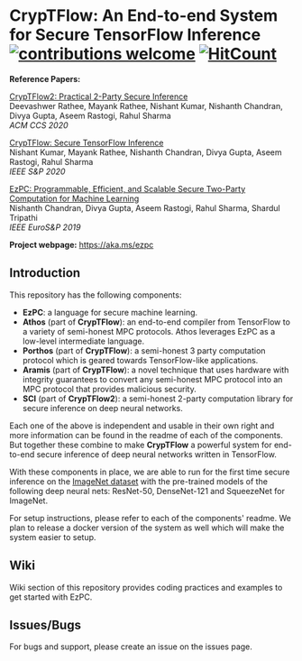 # CrypTFlow: An End-to-end System for Secure TensorFlow Inference [![contributions welcome](https://img.shields.io/badge/contributions-welcome-brightgreen.svg?style=flat)](https://github.com/mpc-msri/EzPC/issues) [![HitCount](http://hits.dwyl.io/mpc-msri/EzPC.svg)](http://hits.dwyl.io/mpc-msri/EzPC)

**Reference Papers:**  

[CrypTFlow2: Practical 2-Party Secure Inference](https://eprint.iacr.org/2020/1002)  
Deevashwer Rathee, Mayank Rathee, Nishant Kumar, Nishanth Chandran, Divya Gupta, Aseem Rastogi, Rahul Sharma  
*ACM CCS 2020*

[CrypTFlow: Secure TensorFlow Inference](https://eprint.iacr.org/2019/1049)  
Nishant Kumar, Mayank Rathee, Nishanth Chandran, Divya Gupta, Aseem Rastogi, Rahul Sharma  
*IEEE S&P 2020*

[EzPC: Programmable, Efficient, and Scalable Secure Two-Party Computation for Machine Learning](https://eprint.iacr.org/2017/1109.pdf)  
Nishanth Chandran, Divya Gupta, Aseem Rastogi, Rahul Sharma, Shardul Tripathi  
*IEEE EuroS&P 2019*

**Project webpage:** <https://aka.ms/ezpc>

## Introduction
This repository has the following components:  

- **EzPC**: a language for secure machine learning.
- **Athos** (part of **CrypTFlow**): an end-to-end compiler from TensorFlow to a variety of semi-honest MPC protocols. Athos leverages EzPC as a low-level intermediate language.
- **Porthos** (part of **CrypTFlow**): a semi-honest 3 party computation protocol which is geared towards TensorFlow-like applications.
- **Aramis** (part of **CrypTFlow**): a novel technique that uses hardware with integrity guarantees to convert any semi-honest MPC protocol into an MPC protocol that provides malicious security.
- **SCI** (part of **CrypTFlow2**): a semi-honest 2-party computation library for secure inference on deep neural networks.

Each one of the above is independent and usable in their own right and more information can be found in the readme of each of the components. But together these combine to make **CrypTFlow** a powerful system for end-to-end secure inference of deep neural networks written in TensorFlow.

With these components in place, we are able to run for the first time secure inference on the [ImageNet dataset]([http://www.image-net.org) with the pre-trained models of the following deep neural nets: ResNet-50, DenseNet-121 and SqueezeNet for ImageNet.

For setup instructions, please refer to each of the components' readme. We plan to release a docker version of the system as well which will make the system easier to setup.

## Wiki
Wiki section of this repository provides coding practices and examples to get started with EzPC.

## Issues/Bugs
For bugs and support, please create an issue on the issues page.
